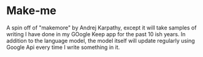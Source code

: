 # Make-me

A spin off of "makemore" by Andrej Karpathy, except it will take samples of writing I have done in my GOogle Keep app for the past 10 ish years. In addition to the language model, the model itself will update regularly using Google Api every time I write something in it. 
